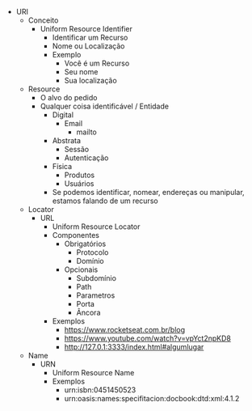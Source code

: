 - URI
    - Conceito
        - Uniform Resource Identifier
            - Identificar um Recurso
            - Nome ou Localização
            - Exemplo
                - Você é um Recurso
                - Seu nome
                - Sua localização
    - Resource
        - O alvo do pedido
        - Qualquer coisa identificável / Entidade
            - Digital
                - Email
                    - mailto
            - Abstrata
                - Sessão
                - Autenticação
            - Física
                - Produtos
                - Usuários
            - Se podemos identificar, nomear, endereças ou manipular, estamos falando de um recurso
    - Locator
        - URL
            - Uniform Resource Locator
            - Componentes
                - Obrigatórios
                    - Protocolo
                    - Domínio
                - Opcionais
                    - Subdomínio
                    - Path
                    - Parametros
                    - Porta
                    - Âncora
            - Exemplos
                - https://www.rocketseat.com.br/blog
                - https://www.youtube.com/watch?v=vpYct2npKD8
                - http://127.0.1:3333/index.html#algumlugar
    - Name
        - URN
            - Uniform Resource Name
            - Exemplos
                - urn:isbn:0451450523
                - urn:oasis:names:specifitacion:docbook:dtd:xml:4.1.2